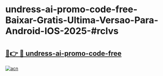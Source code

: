 # undress-ai-promo-code-free-Baixar-Gratis-Ultima-Versao-Para-Android-IOS-2025-#rclvs

# <h2><a href="https://ainizakaria.my?title=undress-ai-promo-code-free&ref=24M">🔗👉 🔴 undress-ai-promo-code-free</a></h2>

[![acn](https://github.com/user-attachments/assets/0f9c940e-d8b0-45ae-aac7-cd30a18b3e1c)](https://ainizakaria.my?title=undress-ai-promo-code-free&ref=24M)


